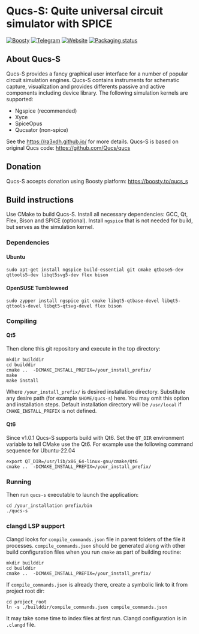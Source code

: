 # Qucs-S: Quite universal circuit simulator with SPICE

[![Boosty](https://img.shields.io/badge/Boosty-donate-orange.svg)](https://boosty.to/qucs_s)
[![Telegram](https://img.shields.io/badge/Telegram-chat-blue.svg)](https://t.me/qucs_s)
[![Website](https://img.shields.io/badge/Website-ra3xdh.github.io-29d682.svg)](https://ra3xdh.github.io/)
[![Packaging status](https://repology.org/badge/tiny-repos/qucs-s.svg)](https://repology.org/project/qucs-s/versions)

## About Qucs-S

Qucs-S provides a fancy graphical user interface for a number of popular circuit simulation
engines. Qucs-S contains instruments for schematic capture, visualization and provides differents 
passive and active components including device library. The following simulation kernels are supported:

* Ngspice (recommended)
* Xyce
* SpiceOpus
* Qucsator (non-spice)


See the https://ra3xdh.github.io/ for more details. Qucs-S is based
on original Qucs code: https://github.com/Qucs/qucs

## Donation

Qucs-S accepts donation using Boosty platform: https://boosty.to/qucs_s

## Build instructions

Use CMake to build Qucs-S. Install all necessary dependencies: GCC, Qt, Flex, Bison and SPICE
(optional). Install `ngspice` that is not needed for build, but serves as the simulation kernel.

### Dependencies

#### Ubuntu

~~~
sudo apt-get install ngspice build-essential git cmake qtbase5-dev qttools5-dev libqt5svg5-dev flex bison
~~~

#### OpenSUSE Tumbleweed

~~~
sudo zypper install ngspice git cmake libqt5-qtbase-devel libqt5-qttools-devel libqt5-qtsvg-devel flex bison
~~~

### Compiling

#### Qt5

Then clone this git repository and execute in the top directory:

~~~
mkdir builddir
cd builddir
cmake ..  -DCMAKE_INSTALL_PREFIX=/your_install_prefix/
make
make install
~~~

Where `/your_install_prefix/` is desired installation directory. Substitute any
desire path (for example `$HOME/qucs-s`) here. You may omit this option and
installation steps. Default installation directory will be `/usr/local` if
`CMAKE_INSTALL_PREFIX` is not defined.

#### Qt6

Since v1.0.1 Qucs-S supports build with Qt6. Set the `QT_DIR` environment variable 
to tell CMake use the Qt6. For example use the following command sequence for Ubuntu-22.04

~~~
export QT_DIR=/usr/lib/x86_64-linux-gnu/cmake/Qt6
cmake ..  -DCMAKE_INSTALL_PREFIX=/your_install_prefix/
~~~ 

### Running

Then run `qucs-s` executable to launch the application:
~~~
cd /your_installation prefix/bin
./qucs-s
~~~

### clangd LSP support
Clangd looks for `compile_commands.json` file in parent folders of the file it processes.
`compile_commands.json` should be generated along with other build configuration files
when you run `cmake` as part of building routine:
```
mkdir builddir
cd builddir
cmake ..  -DCMAKE_INSTALL_PREFIX=/your_install_prefix/
```
If `compile_commands.json` is already there, create a symbolic link to it from project root dir:
```
cd project_root
ln -s ./builddir/compile_commands.json compile_commands.json
```

It may take some time to index files at first run. Clangd configuration is in `.clangd` file.
